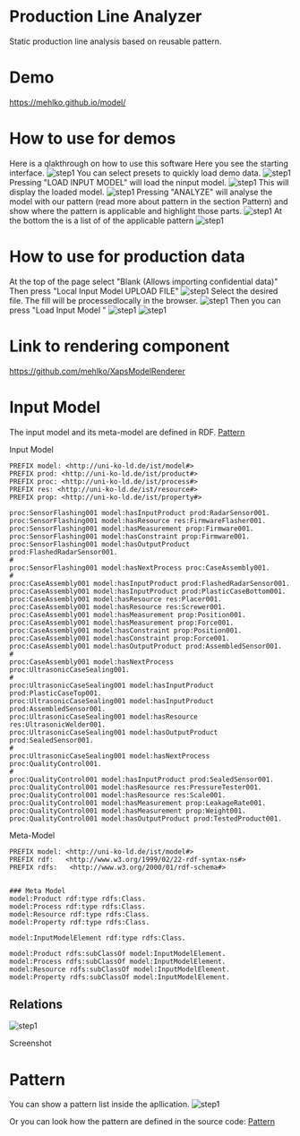 # Production Line Analyzer

Static production line analysis based on reusable pattern.

# Demo
https://mehlko.github.io/model/

# How to use for demos

Here is a qlakthrough on how to use this software
Here you see the starting interface.
![step1](doc/doc1.png)
You can select presets to quickly load demo data.
![step1](doc/doc2.png)
Pressing "LOAD INPUT MODEL" will load the ninput model.
![step1](doc/doc3.png)
This will display the loaded model.
![step1](doc/doc4.png)
Pressing "ANALYZE" will analyse the model with our pattern (read more about pattern in the section Pattern) and show where the pattern is applicable and highlight those parts.
![step1](doc/doc5.png)
At the bottom the is a list of of the applicable pattern
![step1](doc/doc6.png)

# How to use for production data

At the top of the page select "Blank (Allows importing confidential data)"
Then press "Local Input Model UPLOAD FILE"
![step1](doc/doc7.png)
Select the desired file. The fill will be processedlocally in the browser.
![step1](doc/doc8.png)
Then you can press "Load Input Model "
![step1](doc/doc9.png)
![step1](doc/doc10.png)


# Link to rendering component

https://github.com/mehlko/XapsModelRenderer

# Input Model
The input model and its meta-model are defined in RDF.
[Pattern](./model/inputModel.ttl)

Input Model
```
PREFIX model: <http://uni-ko-ld.de/ist/model#>
PREFIX prod: <http://uni-ko-ld.de/ist/product#>
PREFIX proc: <http://uni-ko-ld.de/ist/process#>
PREFIX res: <http://uni-ko-ld.de/ist/resource#>
PREFIX prop: <http://uni-ko-ld.de/ist/property#>

proc:SensorFlashing001 model:hasInputProduct prod:RadarSensor001.
proc:SensorFlashing001 model:hasResource res:FirmwareFlasher001.
proc:SensorFlashing001 model:hasMeasurement prop:Firmware001.
proc:SensorFlashing001 model:hasConstraint prop:Firmware001.
proc:SensorFlashing001 model:hasOutputProduct prod:FlashedRadarSensor001.
#
proc:SensorFlashing001 model:hasNextProcess proc:CaseAssembly001.
#
proc:CaseAssembly001 model:hasInputProduct prod:FlashedRadarSensor001.
proc:CaseAssembly001 model:hasInputProduct prod:PlasticCaseBottom001.
proc:CaseAssembly001 model:hasResource res:Placer001.
proc:CaseAssembly001 model:hasResource res:Screwer001.
proc:CaseAssembly001 model:hasMeasurement prop:Position001.
proc:CaseAssembly001 model:hasMeasurement prop:Force001.
proc:CaseAssembly001 model:hasConstraint prop:Position001.
proc:CaseAssembly001 model:hasConstraint prop:Force001.
proc:CaseAssembly001 model:hasOutputProduct prod:AssembledSensor001.
#
proc:CaseAssembly001 model:hasNextProcess proc:UltrasonicCaseSealing001.
#
proc:UltrasonicCaseSealing001 model:hasInputProduct prod:PlasticCaseTop001.
proc:UltrasonicCaseSealing001 model:hasInputProduct prod:AssembledSensor001.
proc:UltrasonicCaseSealing001 model:hasResource res:UltrasonicWelder001.
proc:UltrasonicCaseSealing001 model:hasOutputProduct prod:SealedSensor001.
#
proc:UltrasonicCaseSealing001 model:hasNextProcess proc:QualityControl001.
#
proc:QualityControl001 model:hasInputProduct prod:SealedSensor001.
proc:QualityControl001 model:hasResource res:PressureTester001.
proc:QualityControl001 model:hasResource res:Scale001.
proc:QualityControl001 model:hasMeasurement prop:LeakageRate001.
proc:QualityControl001 model:hasMeasurement prop:Weight001.
proc:QualityControl001 model:hasOutputProduct prod:TestedProduct001.
```

Meta-Model
```
PREFIX model: <http://uni-ko-ld.de/ist/model#>
PREFIX rdf:   <http://www.w3.org/1999/02/22-rdf-syntax-ns#>
PREFIX rdfs:   <http://www.w3.org/2000/01/rdf-schema#>


### Meta Model
model:Product rdf:type rdfs:Class.
model:Process rdf:type rdfs:Class.
model:Resource rdf:type rdfs:Class.
model:Property rdf:type rdfs:Class.

model:InputModelElement rdf:type rdfs:Class.

model:Product rdfs:subClassOf model:InputModelElement.
model:Process rdfs:subClassOf model:InputModelElement.
model:Resource rdfs:subClassOf model:InputModelElement.
model:Property rdfs:subClassOf model:InputModelElement.
```


## Relations
![step1](doc/doc11.png)

Screenshot



# Pattern
You can show a pattern list inside the apllication.
![step1](doc/doc10.png)

Or you can look how the pattern are defined in the  source code:
[Pattern](./pattern.js)
